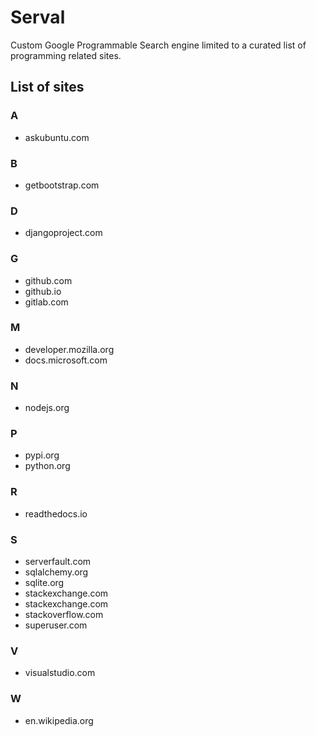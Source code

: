 # Serval

Custom Google Programmable Search engine limited to a curated list of programming related sites.

## List of sites

### A

- askubuntu.com

### B

- getbootstrap.com

### D

- djangoproject.com

### G

- github.com
- github.io
- gitlab.com

### M

- developer.mozilla.org
- docs.microsoft.com

### N

- nodejs.org

### P

- pypi.org
- python.org

### R

- readthedocs.io

### S

- serverfault.com
- sqlalchemy.org
- sqlite.org
- stackexchange.com
- stackexchange.com
- stackoverflow.com
- superuser.com

### V

- visualstudio.com

### W

- en.wikipedia.org
